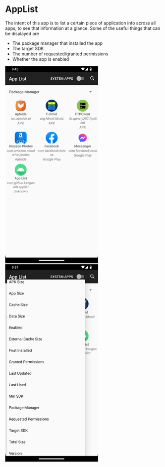 # AppList

The intent of this app is to list a certain piece of application info across all apps, to see that information at a glance.
Some of the useful things that can be displayed are

* The package manager that installed the app
* The target SDK
* The number of requested/granted permissions
* Whether the app is enabled

<img src="images/screenshot-1.png" alt="Screenshot 1" width="300"/>
<img src="images/screenshot-2.png" alt="Screenshot 2" width="300"/>
